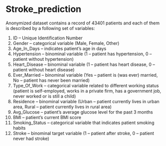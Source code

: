 # Stroke_prediction
Anonymized dataset contains a record of 43401 patients and each of them is
described by a following set of variables:

1. ID – Unique Identification Number
2. Gender – categorical variable (Male, Female, Other)
3. Age_In_Days – indicates patient’s age in days
4. Hypertension – binominal variable (1 – patient has hypertension, 0 – patient without
hypertension)
5. Heart_Disease – binominal variable (1 – patient has heart disease, 0 – patient without
heart disease)
6. Ever_Married – binominal variable (Yes – patient is (was ever) married, No – patient has
never been married)
7. Type_Of_Work – categorical variable related to different working status (patient is
self-employed, works in a private firm, has a government job, never worked or is still a
child)
8. Residence – binominal variable (Urban – patient currently lives in urban area, Rural –
patient currently lives in rural area)
9. Avg_Glucose – patient’s average glucose level for the past 3 months
10. BMI – patient’s current BMI score
11. Smoking_Status – categorical variable that indicates patient smoking habits
12. Stroke – binominal target variable (1 – patient after stroke, 0 – patient never had
stroke)
